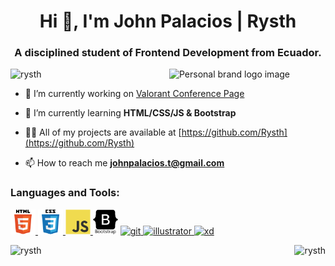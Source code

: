 <h1 align="center">Hi 👋, I'm John Palacios | Rysth</h1>
<h3 align="center">A disciplined student of Frontend Development from Ecuador.</h3>
<img align="right" width="250" class="image" loading="lazy" src="https://rysthcraft.netlify.app/img/LOGO-ONLY.svg" alt="Personal brand logo image">

<p align="left"> <img src="https://komarev.com/ghpvc/?username=rysth&label=Profile%20views&color=0e75b6&style=flat" alt="rysth" /> </p>

- 🔭 I’m currently working on [Valorant Conference Page](https://rysth.github.io/Valorant-Conference-Page/)

- 🌱 I’m currently learning **HTML/CSS/JS & Bootstrap**

- 👨‍💻 All of my projects are available at [https://github.com/Rysth](https://github.com/Rysth)

- 📫 How to reach me **johnpalacios.t@gmail.com**

<p align="left">
</p>

<h3 align="left">Languages and Tools:</h3>
<p align="left"> <a href="https://www.w3.org/html/" target="_blank" rel="noreferrer"> <img src="https://raw.githubusercontent.com/devicons/devicon/master/icons/html5/html5-original-wordmark.svg" alt="html5" width="40" height="40"/> </a> <a href="https://www.w3schools.com/css/" target="_blank" rel="noreferrer"> <img src="https://raw.githubusercontent.com/devicons/devicon/master/icons/css3/css3-original-wordmark.svg" alt="css3" width="40" height="40"/> <a href="https://developer.mozilla.org/en-US/docs/Web/JavaScript" target="_blank" rel="noreferrer"> <img src="https://raw.githubusercontent.com/devicons/devicon/master/icons/javascript/javascript-original.svg" alt="javascript" width="40" height="40"/> </a <a href="https://getbootstrap.com" target="_blank" rel="noreferrer"> <img src="https://raw.githubusercontent.com/devicons/devicon/master/icons/bootstrap/bootstrap-plain-wordmark.svg" alt="bootstrap" width="40" height="40"/> </a>  </a> <a href="https://git-scm.com/" target="_blank" rel="noreferrer"> <img src="https://www.vectorlogo.zone/logos/git-scm/git-scm-icon.svg" alt="git" width="40" height="40"/> </a>  <a href="https://www.adobe.com/in/products/illustrator.html" target="_blank" rel="noreferrer"> <img src="https://www.vectorlogo.zone/logos/adobe_illustrator/adobe_illustrator-icon.svg" alt="illustrator" width="40" height="40"/> </a> <a href="https://www.adobe.com/products/xd.html" target="_blank" rel="noreferrer"> <img src="https://cdn.worldvectorlogo.com/logos/adobe-xd.svg" alt="xd" width="40" height="40"/> </a> </p>

<p><img align="left" src="https://github-readme-stats.vercel.app/api?username=rysth&show_icons=true&locale=en" alt="rysth" /></p>

<p><img align="right" src="https://github-readme-stats.vercel.app/api/top-langs?username=rysth&show_icons=true&locale=en&layout=compact" alt="rysth" /></p>

